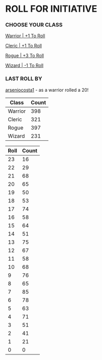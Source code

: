 # ROLL FOR INITIATIVE
### CHOOSE YOUR CLASS

[Warrior | +1 To Roll](https://github.com/benjaminsampica/benjaminsampica/issues/new?title=roll%7Cwarrior&body=Just+click+%27Submit+new+issue%27.)

[Cleric | +1 To Roll](https://github.com/benjaminsampica/benjaminsampica/issues/new?title=roll%7Ccleric&body=Just+click+%27Submit+new+issue%27.)

[Rogue | +3 To Roll](https://github.com/benjaminsampica/benjaminsampica/issues/new?title=roll%7Crogue&body=Just+click+%27Submit+new+issue%27.)

[Wizard | -1 To Roll](https://github.com/benjaminsampica/benjaminsampica/issues/new?title=roll%7Cwizard&body=Just+click+%27Submit+new+issue%27.)
### LAST ROLL BY
[arseniocosta1](https://www.github.com/arseniocosta1) - as a warrior rolled a 20!

|Class|Count|
|-|-|
|Warrior|398|
|Cleric|321|
|Rogue|397|
|Wizard|231|

|Roll|Count|
|-|-|
|23|16
|22|29
|21|68
|20|65
|19|50
|18|53
|17|74
|16|58
|15|64
|14|51
|13|75
|12|67
|11|58
|10|68
|9|76
|8|65
|7|85
|6|78
|5|63
|4|71
|3|51
|2|41
|1|21
|0|0
